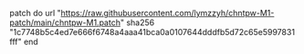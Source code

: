 patch do
url "https://raw.githubusercontent.com/lymzzyh/chntpw-M1-patch/main/chntpw-M1.patch"
sha256 "1c7748b5c4ed7e666f6748a4aaa41bca0a0107644dddfb5d72c65e5997831fff"
end
